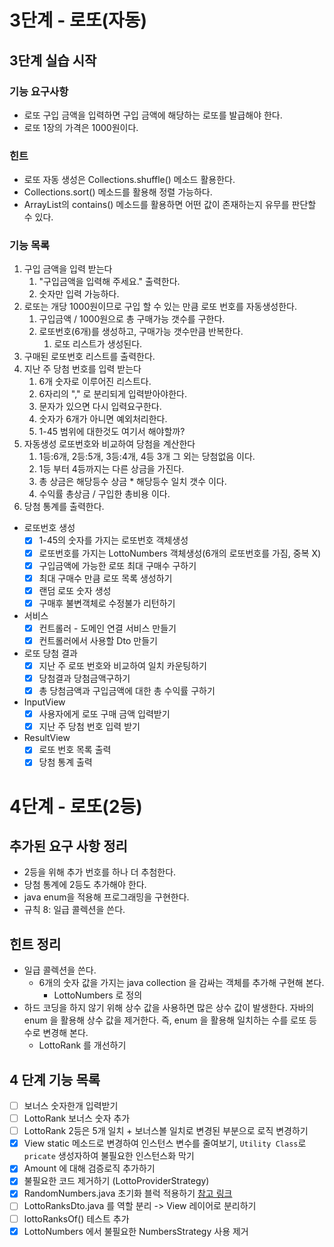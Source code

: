 # 3단계 - 로또(자동)

## 3단계 실습 시작

### 기능 요구사항

- 로또 구입 금액을 입력하면 구입 금액에 해당하는 로또를 발급해야 한다.
- 로또 1장의 가격은 1000원이다.

### 힌트

- 로또 자동 생성은 Collections.shuffle() 메소드 활용한다.
- Collections.sort() 메소드를 활용해 정렬 가능하다.
- ArrayList의 contains() 메소드를 활용하면 어떤 값이 존재하는지 유무를 판단할 수 있다.

### 기능 목록

1. 구입 금액을 입력 받는다
    1. "구입금액을 입력해 주세요." 출력한다.
    2. 숫자만 입력 가능하다.
2. 로또는 개당 1000원이므로 구입 할 수 있는 만큼 로또 번호를 자동생성한다.
    1. 구입금액 / 1000원으로 총 구매가능 갯수를 구한다.
    2. 로또번호(6개)를 생성하고, 구매가능 갯수만큼 반복한다.
        1. 로또 리스트가 생성된다.
3. 구매된 로또번호 리스트를 출력한다.
4. 지난 주 당첨 번호를 입력 받는다
    1. 6개 숫자로 이루어진 리스트다.
    2. 6자리의 "," 로 분리되게 입력받아야한다.
    3. 문자가 있으면 다시 입력요구한다.
    4. 숫자가 6개가 아니면 예외처리한다.
    5. 1-45 범위에 대한것도 여기서 해야할까?
5. 자동생성 로또번호와 비교하여 당첨을 계산한다
    1. 1등:6개, 2등:5개, 3등:4개, 4등 3개 그 외는 당첨없음 이다.
    2. 1등 부터 4등까지는 다른 상금을 가진다.
    3. 총 상금은 해당등수 상금 * 해당등수 일치 갯수 이다.
    4. 수익률 총상금 / 구입한 총비용 이다.
6. 당첨 통계를 출력한다.


- 로또번호 생성
    - [X] 1-45의 숫자를 가지는 로또번호 객체생성
    - [X] 로또번호를 가지는 LottoNumbers 객체생성(6개의 로또번호를 가짐, 중복 X)
    - [X] 구입금액에 가능한 로또 최대 구매수 구하기
    - [X] 최대 구매수 만큼 로또 목록 생성하기
    - [X] 랜덤 로또 숫자 생성
    - [X] 구매후 불변객체로 수정불가 리턴하기
- 서비스
    - [X] 컨트롤러 - 도메인 연결 서비스 만들기
    - [X] 컨트롤러에서 사용할 Dto 만들기
- 로또 당첨 결과
    - [X] 지난 주 로또 번호와 비교하여 일치 카운팅하기
    - [X] 당첨결과 당첨금액구하기
    - [X] 총 당첨금액과 구입금액에 대한 총 수익률 구하기
- InputView
    - [X] 사용자에게 로또 구매 금액 입력받기
    - [X] 지난 주 당첨 번호 입력 받기
- ResultView
    - [X] 로또 번호 목록 출력
    - [X] 당첨 통계 출력

# 4단계 - 로또(2등)

## 추가된 요구 사항 정리

- 2등을 위해 추가 번호를 하나 더 추첨한다.
- 당첨 통계에 2등도 추가해야 한다.
- java enum을 적용해 프로그래밍을 구현한다.
- 규칙 8: 일급 콜렉션을 쓴다.

## 힌트 정리

- 일급 콜렉션을 쓴다.
    - 6개의 숫자 값을 가지는 java collection 을 감싸는 객체를 추가해 구현해 본다.
        - LottoNumbers 로 정의
- 하드 코딩을 하지 않기 위해 상수 값을 사용하면 많은 상수 값이 발생한다. 자바의 enum 을 활용해 상수 값을 제거한다. 즉, enum 을 활용해 일치하는 수를 로또 등수로 변경해 본다.
    - LottoRank 를 개선하기

## 4 단계 기능 목록

- [ ] 보너스 숫자한개 입력받기
- [ ] LottoRank 보너스 숫자 추가
- [ ] LottoRank 2등은 5개 일치 + 보너스볼 일치로 변경된 부분으로 로직 변경하기
- [X] View static 메소드로 변경하여 인스턴스 변수를 줄여보기,
  `Utility Class`로 `pricate` 생성자하여 불필요한 인스턴스화 막기
- [X] Amount 에 대해 검증로직 추가하기
- [X] 불필요한 코드 제거하기 (LottoProviderStrategy)
- [X] RandomNumbers.java 초기화 블럭
  적용하기 [참고 링크](https://velog.io/@tomato2532/%EC%B4%88%EA%B8%B0%ED%99%94-%EB%B8%94%EB%9F%AD%EA%B3%BC-%EC%83%9D%EC%84%B1%EC%9E%90)
- [ ] LottoRanksDto.java 를 역할 분리 -> View 레이어로 분리하기
- [ ] lottoRanksOf() 테스트 추가
- [X] LottoNumbers 에서 불필요한 NumbersStrategy 사용 제거
